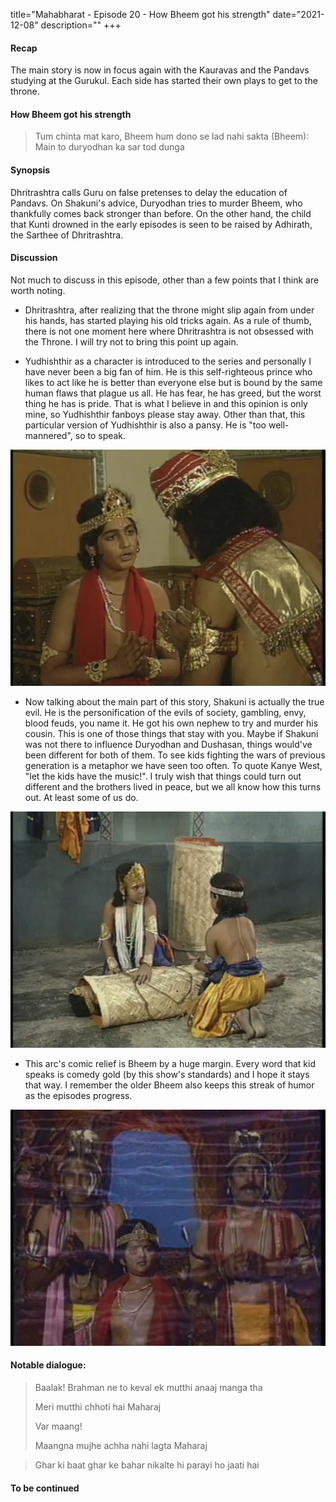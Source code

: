 title="Mahabharat - Episode 20 - How Bheem got his strength"
date="2021-12-08"
description=""
+++
#### Recap 
The main story is now in focus again with the Kauravas and the Pandavs studying
at the Gurukul. Each side has started their own plays to get to the throne.

#### How Bheem got his strength 
> Tum chinta mat karo, Bheem hum dono se lad nahi sakta
> (Bheem): Main to duryodhan ka sar tod dunga

#### Synopsis
Dhritrashtra calls Guru on false pretenses to delay the education of Pandavs. 
On Shakuni's advice, Duryodhan tries to murder Bheem, who thankfully comes
back
stronger than before. On the other hand, the child that Kunti drowned in the
early episodes is seen to be raised by Adhirath, the Sarthee of Dhritrashtra. 

#### Discussion
Not much to discuss in this episode, other than a few points that I think are worth noting. 

- Dhritrashtra, after realizing that the throne might slip again from under his
  hands, has started playing his old tricks again. As a rule of thumb, there is
  not one moment here where Dhritrashtra is not obsessed with the Throne. I
  will try not to bring this point up again.

- Yudhishthir as a character is introduced to the series and personally I have
  never been a big fan of him. He is this self-righteous prince who likes to
  act like he is better than everyone else but is bound by the same human flaws
  that plague us all. He has fear, he has greed, but the worst thing he has is
  pride. That is what I believe in and this opinion is only mine, so
  Yudhishthir fanboys please stay away. Other than that, this particular
  version of Yudhishthir is also a pansy. He is "too well-mannered", so to
  speak.

![Yudhishthir](/static/images/mahabharat/ep_20_3.webp)

- Now talking about the main part of this story, Shakuni is actually the true
  evil. He is the personification of the evils of society, gambling, envy,
  blood feuds, you name it. He got his own nephew to try and murder his cousin.
  This is one of those things that stay with you. Maybe if Shakuni was not
  there to influence Duryodhan and Dushasan, things would've been different for
  both of them. To see kids fighting the wars of previous generation is a
  metaphor we have seen too often. To quote Kanye West, "let the kids have the
  music!". I truly wish that things could turn out different and the brothers
  lived in peace, but we all know how this turns out. At least some of us do.

![Duryodhan's devious act](/static/images/mahabharat/ep_20_4.webp)

- This arc's comic relief is Bheem by a huge margin. Every word that kid speaks
  is comedy gold (by this show's standards) and I hope it stays that way. I
  remember the older Bheem also keeps this streak of humor as the episodes
  progress.

![Bheem in Naglok](/static/images/mahabharat/ep_20_1.webp)

#### Notable dialogue:

> Baalak! Brahman ne to keval ek mutthi anaaj manga tha    
>
> Meri mutthi chhoti hai Maharaj    
>
> Var maang!    
>
> Maangna mujhe achha nahi lagta Maharaj    

<div></div>

> Ghar ki baat ghar ke bahar nikalte hi parayi ho jaati hai

#### To be continued

